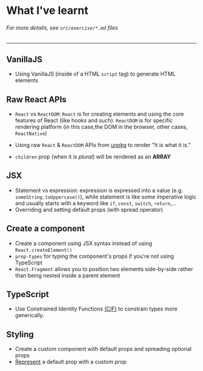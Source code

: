 # What I've learnt
###### For more details, see `src/exercise/*.md` files
-------------

## VanillaJS
- Using VanillaJS (inside of a HTML `script` tag) to generate HTML elements

## Raw React APIs
- `React` vs `ReactDOM`: `React` is for creating elements and using the core features of React (like hooks and such). `ReactDOM` is for specific rendering platform (in this case,the DOM in the browser, other cases, `ReactNative`) 

- Using raw `React` & `ReactDOM` APIs from [unpkg](https://unpkg.com) to render "It is what it is."
- `children` prop (when it is *plural*) will be rendered as an **ARRAY**

## JSX
- Statement vs expression: expression is expressed into a value (e.g. `someString.toUppercase()`), while statement is like some imperative logic and usually starts with a keyword like `if`, `const`, `switch`, `return`,...
- Overriding and setting default props (with spread operator)

## Create a component
- Create a component using JSX syntax instead of using `React.createElement()`
- `prop-types` for typing the component's props if you're not using TypeScript
- `React.Fragment` allows you to position two elements side-by-side rather than being nested inside a parent element

## TypeScript
- Use Constrained Identity Functions [(CIF)](https://github.com/HelpMe-Pls/react-fundamentals/blob/extra/src/final/TS/init.tsx) to constrain types more generically.

## Styling
- Create a custom component with default props and spreading optional props
- [Represent](https://github.com/HelpMe-Pls/react-fundamentals/blob/extra/src/exercise/05.js) a default prop with a custom prop 
